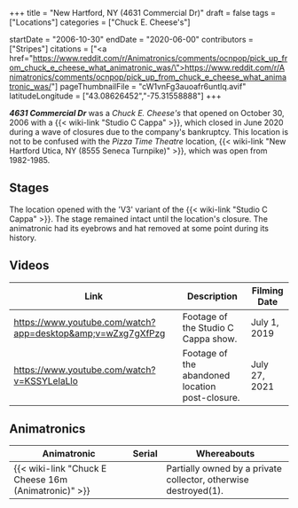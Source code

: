 +++
title = "New Hartford, NY (4631 Commercial Dr)"
draft = false
tags = ["Locations"]
categories = ["Chuck E. Cheese's"]


startDate = "2006-10-30"
endDate = "2020-06-00"
contributors = ["Stripes"]
citations = ["<a href=\"https://www.reddit.com/r/Animatronics/comments/ocnpop/pick_up_from_chuck_e_cheese_what_animatronic_was/\">https://www.reddit.com/r/Animatronics/comments/ocnpop/pick_up_from_chuck_e_cheese_what_animatronic_was/</a>"]
pageThumbnailFile = "cW1vnFg3auoafr6untlq.avif"
latitudeLongitude = ["43.08626452","-75.31558888"]
+++

***4631 Commercial Dr*** was a *Chuck E. Cheese's* that opened on October 30, 2006 with a {{< wiki-link "Studio C Cappa" >}}, which closed in June 2020 during a wave of closures due to the company's bankruptcy. This location is not to be confused with the *Pizza Time Theatre* location, {{< wiki-link "New Hartford Utica, NY (8555 Seneca Turnpike)" >}}, which was open from 1982-1985.

## Stages

The location opened with the 'V3' variant of the {{< wiki-link "Studio C Cappa" >}}. The stage remained intact until the location's closure. The animatronic had its eyebrows and hat removed at some point during its history.

## Videos

| Link                                                        | Description                                     | Filming Date  |
|-------------------------------------------------------------|-------------------------------------------------|---------------|
| https://www.youtube.com/watch?app=desktop&amp;v=wZxg7gXfPzg | Footage of the Studio C Cappa show.             | July 1, 2019  |
| https://www.youtube.com/watch?v=KSSYLeIaLlo                 | Footage of the abandoned location post-closure. | July 27, 2021 |

## Animatronics

| Animatronic                                                | Serial | Whereabouts                                                     |
|------------------------------------------------------------|--------|-----------------------------------------------------------------|
| {{< wiki-link "Chuck E Cheese 16m (Animatronic)" >}} |        | Partially owned by a private collector, otherwise destroyed(1). |